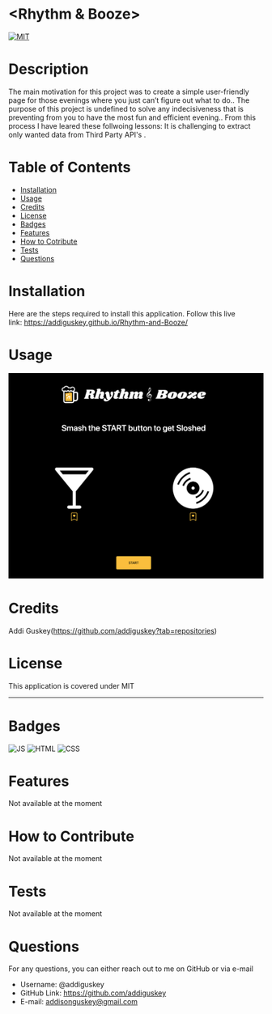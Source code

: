 # <Rhythm & Booze>
[![MIT](https://img.shields.io/badge/License-MIT-yellowgreen.svg)](https://choosealicense.com/licenses/mit/)
# Description

The main motivation for this project was to create a simple user-friendly page for those evenings where you just can’t figure out what to do.. The purpose of this project is undefined to solve any indecisiveness that is preventing from you to have the most fun and efficient evening.. 
From this process I have leared these follwoing lessons: It is challenging to extract only wanted data from Third Party API's .

# Table of Contents 

- [Installation](#installation)
- [Usage](#usage)
- [Credits](#credits)
- [License](#license)
- [Badges](#badges)
- [Features](#features)
- [How to Cotribute](#how-to-contribute)
- [Tests](#tests)
- [Questions](#questions)

# Installation

Here are the steps required to install this application. Follow this live link: https://addiguskey.github.io/Rhythm-and-Booze/  

# Usage

![alt text](./images/usage.png)

# Credits

Addi Guskey(https://github.com/addiguskey?tab=repositories)

# License

This application is covered under MIT

---

# Badges

![JS](https://img.shields.io/static/v1?label=JavaScript&message=47.7%&color=yellow)  ![HTML](https://img.shields.io/static/v1?label=HTML&message=37.1%&color=red)  ![CSS](https://img.shields.io/static/v1?label=CSS&message=15.2%&color=blueviolet) 

# Features

Not available at the moment

# How to Contribute

Not available at the moment

# Tests

Not available at the moment

# Questions

For any questions, you can either reach out to me on GitHub or via e-mail
- Username: @addiguskey
- GitHub Link: https://github.com/addiguskey
- E-mail: addisonguskey@gmail.com
